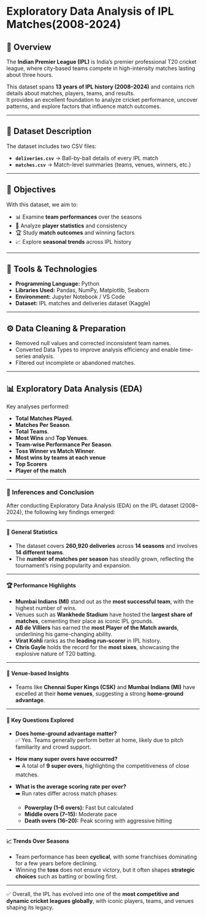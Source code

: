# Exploratory Data Analysis of IPL Matches(2008-2024)

## 📌 Overview
The **Indian Premier League (IPL)** is India’s premier professional T20 cricket league, where city-based teams compete in high-intensity matches lasting about three hours.  

This dataset spans **13 years of IPL history (2008–2024)** and contains rich details about matches, players, teams, and results.  
It provides an excellent foundation to analyze cricket performance, uncover patterns, and explore factors that influence match outcomes.

---

## 📂 Dataset Description
The dataset includes two CSV files:

- **`deliveries.csv`** → Ball-by-ball details of every IPL match  
- **`matches.csv`** → Match-level summaries (teams, venues, winners, etc.)

---

## 🎯 Objectives
With this dataset, we aim to:

- 📊 Examine **team performances** over the seasons  
- 👤 Analyze **player statistics** and consistency  
- 🏆 Study **match outcomes** and winning factors  
- 📈 Explore **seasonal trends** across IPL history

---

## 🧰 Tools & Technologies
- **Programming Language:** Python  
- **Libraries Used:** Pandas, NumPy, Matplotlib, Seaborn  
- **Environment:** Jupyter Notebook / VS Code  
- **Dataset:** IPL matches and deliveries dataset (Kaggle)

---

## ⚙️ Data Cleaning & Preparation
- Removed null values and corrected inconsistent team names.  
- Converted Data Types to improve analysis efficiency and enable time-series analysis.  
- Filtered out incomplete or abandoned matches.

---

## 📊 Exploratory Data Analysis (EDA)
Key analyses performed:
- **Total Matches Played**.  
- **Matches Per Season**.
- **Total Teams**.
- **Most Wins** and **Top Venues**.
- **Team-wise Performance Per Season**.
- **Toss Winner vs Match Winner**.
- **Most wins by teams at each venue**
- **Top Scorers**
- **Player of the match**

---


### 📌 Inferences and Conclusion  

After conducting Exploratory Data Analysis (EDA) on the IPL dataset (2008–2024), the following key findings emerged:

---

#### 🔢 General Statistics
- The dataset covers **260,920 deliveries** across **14 seasons** and involves **14 different teams**.  
- The **number of matches per season** has steadily grown, reflecting the tournament’s rising popularity and expansion.  

---

#### 🏆 Performance Highlights
- **Mumbai Indians (MI)** stand out as the **most successful team**, with the highest number of wins.  
- Venues such as **Wankhede Stadium** have hosted the **largest share of matches**, cementing their place as iconic IPL grounds.  
- **AB de Villiers** has earned the **most Player of the Match awards**, underlining his game-changing ability.  
- **Virat Kohli** ranks as the **leading run-scorer** in IPL history.  
- **Chris Gayle** holds the record for the **most sixes**, showcasing the explosive nature of T20 batting.  

---

#### 📍 Venue-based Insights
- Teams like **Chennai Super Kings (CSK)** and **Mumbai Indians (MI)** have excelled at their **home venues**, suggesting a strong **home-ground advantage**.  

---

#### 🧠 Key Questions Explored
- **Does home-ground advantage matter?**  
  ✅ Yes. Teams generally perform better at home, likely due to pitch familiarity and crowd support.  

- **How many super overs have occurred?**  
  ➡️ A total of **9 super overs**, highlighting the competitiveness of close matches.  

- **What is the average scoring rate per over?**  
  ➡️ Run rates differ across match phases:  
    - **Powerplay (1–6 overs):** Fast but calculated  
    - **Middle overs (7–15):** Moderate pace  
    - **Death overs (16–20):** Peak scoring with aggressive hitting  

---

#### 📈 Trends Over Seasons
- Team performance has been **cyclical**, with some franchises dominating for a few years before declining.  
- Winning the **toss** does not ensure victory, but it often shapes **strategic choices** such as batting or bowling first.  

---

✅ Overall, the IPL has evolved into one of the **most competitive and dynamic cricket leagues globally**, with iconic players, teams, and venues shaping its legacy. 

